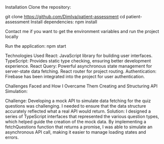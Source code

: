 Installation
Clone the repository:

git clone https://github.com/DimIva/patient-assessment
cd patient-assessment
Install dependencies:
npm install

Сontact me if you want to get the environment variables and run the project locally

Run the application:
npm start


Technologies Used
React: JavaScript library for building user interfaces.
TypeScript: Provides static type checking, ensuring better development experience.
React Query: Powerful asynchronous state management for server-state data fetching.
React router for project routing.
Authentication: Firebase has been integrated into the project for user authentication.

Challenges Faced and How I Overcame Them
Creating and Structuring API Simulation:

Challenge: Developing a mock API to simulate data fetching for the quiz questions was challenging. I needed to ensure that the data structure accurately reflected what a real API would return.
Solution: I designed a series of TypeScript interfaces that represented the various question types, which helped guide the creation of the mock data. By implementing a fetchQuestions function that returns a promise, I was able to simulate an asynchronous API call, making it easier to manage loading states and errors.
